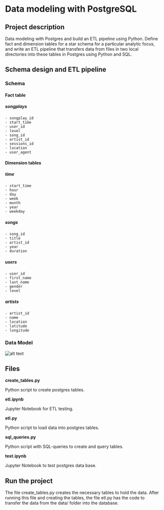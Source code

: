 # Data modeling with PostgreSQL

## Project description

Data modeling with Postgres and build an ETL pipeline using Python. Define fact and dimension tables for a star schema for a particular analytic focus, and write an ETL pipeline that transfers data from files in two local directories into these tables in Postgres using Python and SQL.

## Schema design and ETL pipeline

### Schema

#### Fact table

##### songplays
    - songplay_id
    - start_time
    - user_id
    - level
    - song_id
    - artist_id
    - sessions_id
    - location
    - user_agent
    
#### Dimension tables

##### time
    - start_time
    - hour
    - day
    - week
    - month
    - year
    - weekday
    
##### songs
    - song_id
    - title
    - artist_id
    - year
    - duration
    
##### users
    - user_id
    - first_name
    - last_name
    - gender
    - level
 
##### artists
    - artist_id
    - name
    - location
    - latitude
    - longitude

### Data Model

![alt text]([http://url/to/img.png](https://github.com/Pattingerr/PostgreSQLDataModeling/blob/main/postgres_db.jpg))

## Files

**create_tables.py**

Python script to create postgres tables.

**etl.ipynb**

Jupyter Notebook for ETL testing.

**etl.py**

Python script to load data into postgres tables.

**sql_queries.py**

Python script with SQL-queries to create and query tables.

**test.ipynb**

Jupyter Notebook to test postgres data base.

## Run the project

The file create_tables.py creates the necessary tables to hold the data. After running this file and creating the tables, the file etl.py has the code to transfer the data from the data/ folder into the database.

